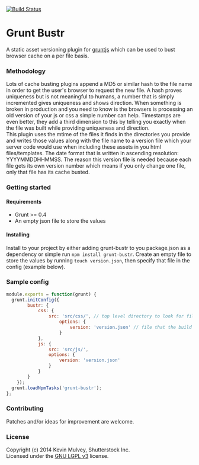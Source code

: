 [![Build Status](https://travis-ci.org/kmulvey/grunt-bustr.svg?branch=master)](https://travis-ci.org/kmulvey/grunt-bustr)

# Grunt Bustr

A static asset versioning plugin for [gruntjs](http://gruntjs.com/) which can be used to bust browser cache on a per file basis. 

### Methodology

Lots of cache busting plugins append a MD5 or similar hash to the file name in order to get the user's browser to request the new file. A hash proves uniqueness but is not meaningful to humans, a number that is simply incremented gives uniqueness and shows direction.  When something is broken in production and you need to know is the browsers is processing an old version of your js or css a simple number can help.  Timestamps are even better, they add a third dimension to this by telling you exactly when the file was built while providing uniqueness and direction.  
This plugin uses the mtime of the files it finds in the directories you provide and writes those values along with the file name to a version file which your server code would use when including these assets in you html files/templates.  The date format that is written in ascending resolution: YYYYMMDDHHMMSS. The reason this version file is needed because each file gets its own version number which means if you only change one file, only that file has its cache busted.

### Getting started

#### Requirements

* Grunt >= 0.4
* An empty json file to store the values

#### Installing

Install to your project by either adding grunt-bustr to you package.json as a dependency or simple run `npm install grunt-bustr`.  Create an empty file to store the values by running `touch version.json`, then specify that file in the config (example below).



### Sample config

```javascript
module.exports = function(grunt) {
  grunt.initConfig({
		bustr: {
			css: {
				src: 'src/css/', // top level directory to look for files
					options: {
						version: 'version.json' // file that the build values will be written to
					}
			},
			js: {
				src: 'src/js/',
				options: {
					version: 'version.json'
				}
			}
		}
	});
  grunt.loadNpmTasks('grunt-bustr');
};
```
### Contributing
Patches and/or ideas for improvement are welcome.

### License
Copyright (c) 2014 Kevin Mulvey, Shutterstock Inc.  
Licensed under the [GNU LGPL v3](https://www.gnu.org/licenses/lgpl.html) license.
